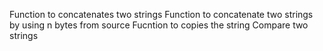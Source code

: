 Function to concatenates two strings
Function to concatenate two strings by using n bytes from source
Fucntion to copies the string
Compare two strings
